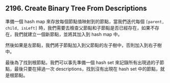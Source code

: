 ## 2196. Create Binary Tree From Descriptions

準備一個 hash map 來存放每個節點值映射到的節點，當我們迭代每個 `[parent, child, isLeft]` 時，我們需要去檢查父節點和子節點是否已經存在，如果不存在，我們就建立一個新節點，並將其加入到 hash map 中。

然後如果是左節點，我們將子節點加入到父節點的左子樹中，否則加入到右子樹中。

最後為了找到根節點，我們可以事先準備一個 hash set 來記錄所有出現過的子節點，最後只要在掃過一次 descriptions，找到沒有出現在 hash set 中的節點，就是根節點。
